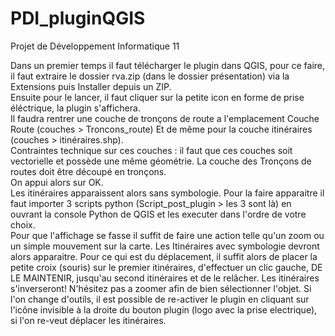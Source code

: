# PDI_pluginQGIS
Projet de Développement Informatique 11

Dans un premier temps il faut télécharger le plugin dans QGIS, pour ce faire, il faut extraire le dossier rva.zip (dans le dossier présentation) via la  Extensions puis Installer depuis un ZIP.  
Ensuite pour le lancer, il faut cliquer sur la petite icon en forme de prise éléctrique, la plugin s'affichera.  
Il faudra rentrer une couche de tronçons de route a l'emplacement Couche Route (couches > Troncons_route) Et de même pour la couche itinéraires (couches > itinéraires.shp).     
Contraintes technique sur ces couches : il faut que ces couches soit vectorielle et possède une même géométrie. La couche des Tronçons de routes doit être découpé en tronçons.  
On appui alors sur OK.     
Les itinéraires apparaissent alors sans symbologie. Pour la faire apparaitre il faut importer 3 scripts python (Script_post_plugin > les 3 sont là) en ouvrant la console Python de QGIS et les executer dans l'ordre de votre choix.   
Pour que l'affichage se fasse il suffit de faire une action telle qu'un zoom ou un simple mouvement sur la carte. Les Itinéraires avec symbologie devront alors apparaitre.
Pour ce qui est du déplacement, il suffit alors de placer la petite croix (souris) sur le premier itinéraires, d'effectuer un clic gauche, DE LE MAINTENIR, jusqu'au second itinéraires et de le relâcher. Les itinéraires s'inverseront! N'hésitez pas a zoomer afin de bien sélectionner l'objet.
Si l'on change d'outils, il est possible de re-activer le plugin en cliquant sur l'icône invisible à la droite du bouton plugin (logo avec la prise electrique), si l'on re-veut déplacer les itinéraires.
